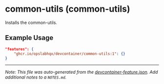 
# common-utils (common-utils)

Installs the common-utils.

## Example Usage

```json
"features": {
    "ghcr.io/opslabhqx/devcontainer/common-utils:1": {}
}
```





---

_Note: This file was auto-generated from the [devcontainer-feature.json](https://github.com/opslabhqx/devcontainer/blob/main/src/features/common-utils/devcontainer-feature.json).  Add additional notes to a `NOTES.md`._
